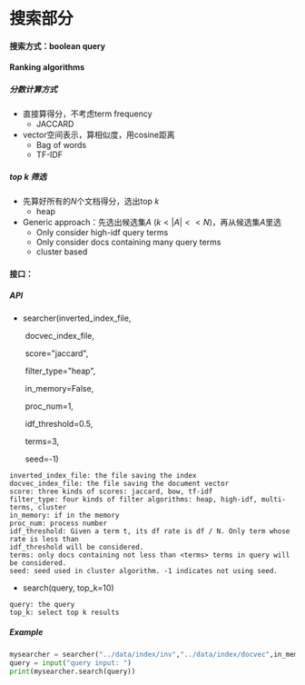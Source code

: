 # 搜索部分

#### 搜索方式：**boolean query**

#### Ranking algorithms

##### 分数计算方式

* 直接算得分，不考虑term frequency
  * JACCARD
* vector空间表示，算相似度，用cosine距离
  * Bag of words
  * TF-IDF

##### top k 筛选

* 先算好所有的$N$个文档得分，选出top $k$
  * heap
* Generic approach：先选出候选集$A$ ($k<|A|<<N$)，再从候选集$A$里选
  * Only consider high-idf query terms
  * Only consider docs containing many query terms
  * cluster based



#### 接口：

##### API

* searcher(inverted_index_file,

  ​                 docvec_index_file,

  ​                 score="jaccard",

  ​                 filter_type="heap",

  ​                 in_memory=False,

  ​                 proc_num=1,

  ​                 idf_threshold=0.5,

  ​                 terms=3,

  ​                 seed=-1)

```
inverted_index_file: the file saving the index
docvec_index_file: the file saving the document vector
score: three kinds of scores: jaccard, bow, tf-idf
filter_type: four kinds of filter algorithms: heap, high-idf, multi-terms, cluster
in_memory: if in the memory
proc_num: process number
idf_threshold: Given a term t, its df rate is df / N. Only term whose rate is less than
idf_threshold will be considered.
terms: only docs containing not less than <terms> terms in query will be considered.
seed: seed used in cluster algorithm. -1 indicates not using seed.
```



* search(query, top_k=10)

```
query: the query
top_k: select top k results
```

##### Example

```python
mysearcher = searcher("../data/index/inv","../data/index/docvec",in_memory=True, score="tf-idf", filter_type="multi-terms")
query = input("query input: ")
print(mysearcher.search(query))
```
